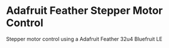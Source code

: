 # Adafruit Feather Stepper Motor Control

Stepper motor control using a Adafruit Feather 32u4 Bluefruit LE

